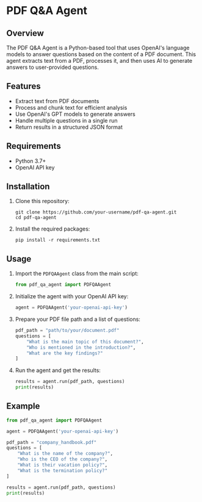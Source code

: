 # PDF Q&A Agent

## Overview

The PDF Q&A Agent is a Python-based tool that uses OpenAI's language models to answer questions based on the content of a PDF document. This agent extracts text from a PDF, processes it, and then uses AI to generate answers to user-provided questions.

## Features

- Extract text from PDF documents
- Process and chunk text for efficient analysis
- Use OpenAI's GPT models to generate answers
- Handle multiple questions in a single run
- Return results in a structured JSON format

## Requirements

- Python 3.7+
- OpenAI API key

## Installation

1. Clone this repository:
   ```
   git clone https://github.com/your-username/pdf-qa-agent.git
   cd pdf-qa-agent
   ```

2. Install the required packages:
   ```
   pip install -r requirements.txt
   ```

## Usage

1. Import the `PDFQAAgent` class from the main script:

   ```python
   from pdf_qa_agent import PDFQAAgent
   ```

2. Initialize the agent with your OpenAI API key:

   ```python
   agent = PDFQAAgent('your-openai-api-key')
   ```

3. Prepare your PDF file path and a list of questions:

   ```python
   pdf_path = "path/to/your/document.pdf"
   questions = [
       "What is the main topic of this document?",
       "Who is mentioned in the introduction?",
       "What are the key findings?"
   ]
   ```

4. Run the agent and get the results:

   ```python
   results = agent.run(pdf_path, questions)
   print(results)
   ```

## Example

```python
from pdf_qa_agent import PDFQAAgent

agent = PDFQAAgent('your-openai-api-key')

pdf_path = "company_handbook.pdf"
questions = [
    "What is the name of the company?",
    "Who is the CEO of the company?",
    "What is their vacation policy?",
    "What is the termination policy?"
]

results = agent.run(pdf_path, questions)
print(results)
```